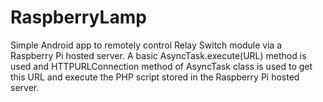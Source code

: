 # RaspberryLamp
Simple Android app to remotely control Relay Switch module via a Raspberry Pi hosted server.
A basic AsyncTask.execute(URL) method is used and HTTPURLConnection method of AsyncTask class is 
used to get this URL and execute the PHP script stored in the Raspberry Pi hosted server.
